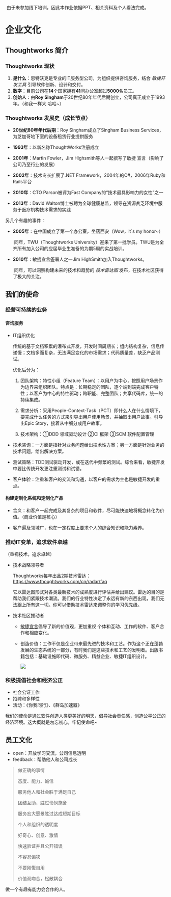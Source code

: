 ​        由于未参加线下培训，因此本作业依据PPT、相关资料及个人看法完成。

# 企业文化

## Thoughtworks 简介

### Thoughtworks 现状

1. **是什么**：思特沃克是专业的IT服务型公司，为组织提供咨询服务，结合 *敏捷开发工具* 引导软件创新、设计和交付。
2. **数字**：目前公司在**14**个国家拥有**41**间办公室超过**5000**名员工。
3. **创始人**：由**Roy Singham**于20世纪80年年代后期创立，公司真正成立于1993年。（和我一样大 哈哈~）

### Thoughtworks 发展史（成长节点）

* **20世纪80年年代后期**：Roy Singham成立了Singham Business Services，为芝加哥地下室的设备租赁行业提供服务

* **1993年**：以新名称ThoughtWorks注册成立
* **2001年**：Martin Fowler，Jim Highsmith等人一起撰写了敏捷 宣言（影响了公司乃至行业的发展）
* **2002年**：技术专长扩展了.NET Framework，2004年的C#，2006年Ruby和Rails平台
* **2010年**：CTO Parson被评为Fast Company的“技术最具影响力的女性”之一
* **2013年**：David Walton博士被聘为全球健康总监，领导在资源贫乏环境中服务于医疗机构技术需求的实践



另几个有趣的事件：

* **2005年**：在中国成立了第一个办公室，坐落西安（Wow，it`s my honor~）

  ​                 同年，TWU（Thoughtworks University）迎来了第一批学员。TWU是为全齐所有加入公司的应届毕业生准备的为期5周的实战培训。

* **2010年**：敏捷宣言签署人之一Jim HighSmith加入Thoughtworks。

  ​                 同年，可以洞察构建未来的技术和趋势的 *技术雷达图* 发布，在技术社区获得了极大的关注。

## 我们的使命

### 经营可持续的业务

#### 咨询服务

* IT组织优化

  传统的基于文档积累的瀑布式开发，开发时间周期长；组内结构复杂，信息传递慢；文档多而复杂，无法满足变化的市场需求；代码质量差，缺乏产品测试。

  优化后分为：

  1. 团队架构：特性小组（Feature Team）：以用户为中心，按照用户场景作为边界来组织团队。特点是：长期稳定的团队，逐个端到端完成客户特性；以客户为中心的特性驱动；跨职能、完整团队；共享代码库，统一的持续集成。

  2. 需求分析：采用People-Context-Task（PCT）即什么人在什么情境下，要完成什么任务的方式来引导出用户使用场景，并抽取出用户故事。引导出Epic Story，接着从中细分成用户故事。

  3. 技术架构：①DDD 领域驱动设计 ②CI 框架 ③SCM 软件配置管理

     

* 技术咨询：一方面是指针对业务问题给出技术性方案；另一方面是针对业务的技术问题，给出解决方案。
* 测试策略：TDD测试驱动开发，或在迭代中频繁的测试。综合来看，敏捷开发中要比传统开发更注重测试和试错。
* 客户体验：注重和客户的交流和沟通，以客户的需求为主也是敏捷开发的重点。

#### 构建定制化系统和定制化产品

* 含义：和客户一起完成及其复杂的项目和软件，尽可能快速地将概念转化为价值。（商业价值是核心）

* 客户遍及领域广，也在一定程度上要求个人的综合知识和能力素养。

  

### 推动IT变革，追求软件卓越

（重视技术，追求卓越）

* 技术战略领导者

  Thoughtworks每年出品2期技术雷达：<https://www.thoughtworks.com/cn/radar/faq>

  它以雷达图形式对各类最新技术的成熟度进行评估并给出建议。雷达的目的是帮助我们紧跟技术潮流。我们的行业特性决定了永远有新的东西出现，我们无法跟上所有这一切。你可以借助技术雷达来调整你的学习优先级。

* 技术社区推动者

  * [敏捷宣言](https://agilemanifesto.org/iso/zhchs/manifesto.html)倡导了新的价值观，更加重视 个体和互动、工作的软件、客户合作和相应变化。

  * 创造价值：工作不仅是企业带来最先进的技术和工艺。作为这个正在蓬勃发展的生态系统的一部分，有时我们是这些技术和工艺的发明者。出版书籍包括：基础设施即代码、微服务、精益企业、敏捷IT组织设计。

    ![](https://static.thoughtworks.com/images/services/invented_here.jpg)

    

### 积极提倡社会和经济公正

* 社会公证工作
* 招聘和多样性
* 活动：《你我同行》、《群岛加速器》



我们的使命是通过软件创造人类更美好的明天，倡导社会责任感，创造公平公正的经济环境。这大概就是勿忘初心，牢记使命吧~

## 员工文化

* open：开放学习交流，公司信息透明
* feedback：帮助他人和公司成长

> 做正确的事情
>
> 态度、能力、诚信
>
> 服务他人和社会胜于满足自己
>
> 团结互助，胜过怜悯施舍
>
> 服务宏大愿景胜过达成短期目标
>
> 个人和组织的透明度
>
> 好奇心、创意、激情
>
> 快速验证并且公开错误
>
> 不容忍偏狭
>
> 不要刚愎自用
>
> 价值观吻合，松散耦合

做一个有趣有能力会合作的人。



